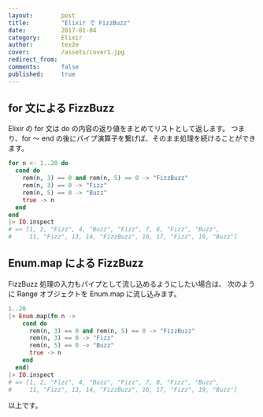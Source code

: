 ```yaml
---
layout:        post
title:         "Elixir で FizzBuzz"
date:          2017-01-04
category:      Elixir
author:        tex2e
cover:         /assets/cover1.jpg
redirect_from:
comments:      false
published:     true
---
```



for 文による FizzBuzz
--------------------

Elixir の for 文は do の内容の返り値をまとめてリストとして返します。
つまり、for 〜 end の後にパイプ演算子を繋げば、そのまま処理を続けることができます。

```elixir
for n <- 1..20 do
  cond do
    rem(n, 3) == 0 and rem(n, 5) == 0 -> "FizzBuzz"
    rem(n, 3) == 0 -> "Fizz"
    rem(n, 5) == 0 -> "Buzz"
    true -> n
  end
end
|> IO.inspect
# => [1, 2, "Fizz", 4, "Buzz", "Fizz", 7, 8, "Fizz", "Buzz",
#     11, "Fizz", 13, 14, "FizzBuzz", 16, 17, "Fizz", 19, "Buzz"]
```


Enum.map による FizzBuzz
-----------------------

FizzBuzz 処理の入力もパイプとして流し込めるようにしたい場合は、
次のように Range オブジェクトを Enum.map に流し込みます。

```elixir
1..20
|> Enum.map(fn n ->
    cond do
      rem(n, 3) == 0 and rem(n, 5) == 0 -> "FizzBuzz"
      rem(n, 3) == 0 -> "Fizz"
      rem(n, 5) == 0 -> "Buzz"
      true -> n
    end
  end)
|> IO.inspect
# => [1, 2, "Fizz", 4, "Buzz", "Fizz", 7, 8, "Fizz", "Buzz",
#     11, "Fizz", 13, 14, "FizzBuzz", 16, 17, "Fizz", 19, "Buzz"]
```

以上です。

